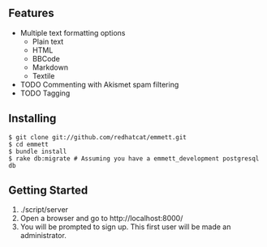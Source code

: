 Features
--------

* Multiple text formatting options
    * Plain text
    * HTML
    * BBCode
    * Markdown
    * Textile
* TODO Commenting with Akismet spam filtering
* TODO Tagging

Installing
----------

    $ git clone git://github.com/redhatcat/emmett.git
    $ cd emmett
    $ bundle install
    $ rake db:migrate # Assuming you have a emmett_development postgresql db

Getting Started
---------------

1. ./script/server
2. Open a browser and go to http://localhost:8000/
3. You will be prompted to sign up.  This first user will be made an administrator.
